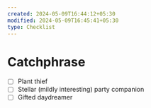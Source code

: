 ```yaml
---
created: 2024-05-09T16:44:12+05:30
modified: 2024-05-09T16:45:41+05:30
type: Checklist
---
```


# Catchphrase

- [ ] Plant thief
- [ ] Stellar (mildly interesting) party companion
- [ ] Gifted daydreamer
